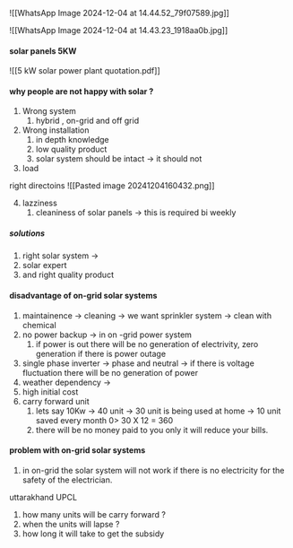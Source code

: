 ![[WhatsApp Image 2024-12-04 at 14.44.52_79f07589.jpg]]


![[WhatsApp Image 2024-12-04 at 14.43.23_1918aa0b.jpg]]


#### solar panels 5KW 

![[5 kW solar power plant quotation.pdf]]


#### why people are not happy with solar ?
1.  Wrong system 
	1. hybrid , on-grid and off grid  
2. Wrong installation 
	1. in depth knowledge 
	2. low quality product 
	3. solar system should be intact -> it should not 
3. load 

right directoins 
![[Pasted image 20241204160432.png]]

4. lazziness 
	1. cleaniness of solar panels -> this is required bi weekly 

##### solutions 
1. right solar system -> 
2. solar expert 
3. and right quality product 


#### disadvantage of on-grid solar systems 
1.  maintainence -> cleaning -> we want sprinkler system -> clean with chemical 
2. no power backup -> in on -grid power system 
	1. if power is out there will be no generation of electrivity, zero generation if there is power outage 
3. single phase inverter -> phase and neutral -> if there is voltage fluctuation there will be no generation of power 
4. weather dependency -> 
5. high initial cost 
6. carry forward unit 
	1. lets say 10Kw -> 40 unit -> 30 unit is being used at home -> 10 unit saved every month 0> 30 X 12 = 360
	2. there will be no money paid to you only it will reduce your bills.


#### problem with on-grid solar systems 
1. in on-grid the solar system will not work if there is no electricity for the safety of the electrician.


uttarakhand UPCL
1. how many units will be carry forward ?
2. when the units will lapse ?
3.  how long it will take to get the subsidy 